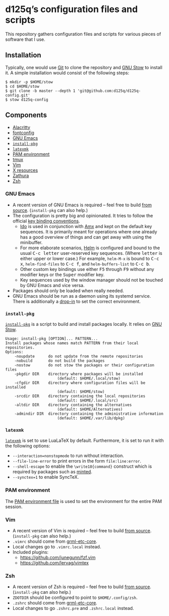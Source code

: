 # d125q’s configuration files and scripts

This repository gathers configuration files and scripts for various pieces of
software that I use.

## Installation

Typically, one would use [Git][git-homepage] to clone the repository and [GNU
Stow][stow-homepage] to install it.  A simple installation would consist of the
following steps:

```console
$ mkdir -p $HOME/stow
$ cd $HOME/stow
$ git clone -b master --depth 1 'git@github.com:d125q/d125q-config.git'
$ stow d125q-config
```

## Components

- [Alacritty](.config/alacritty/alacritty.yml)
- [fontconfig](.config/fontconfig)
- [GNU Emacs](#gnu-emacs)
- [`install-pkg`](#install-pkg)
- [`latexmk`](#latexmk)
- [PAM environment](#pam-environment)
- [tmux](.tmux.conf)
- [Vim](#vim)
- [X resources](.Xresources)
- [Zathura](.config/zathura/zathurarc)
- [Zsh](#zsh)

### GNU Emacs

- A recent version of GNU Emacs is required – feel free to build [from
  source][gnu-emacs-repo].  (`install-pkg` can also help.)
- The configuration is pretty big and opinionated.  It tries to follow the
  official [key binding conventions][kbd-convs-doc].
  + [Ido][ido-doc] is used in conjunction with [Amx][amx-repo] and kept on the
    default key sequences.  It is primarily meant for operations where one
    already has a good overview of things and can get away with using the
    minibuffer.
  + For more elaborate scenarios, [Helm][helm-repo] is configured and bound to
    the usual <kbd>C-c letter</kbd> user-reserved key sequences.  (Where
    <kbd>letter</kbd> is either upper or lower case.)  For example, `helm-M-x`
    is bound to <kbd>C-c x</kbd>, `helm-find-files` to <kbd>C-c f</kbd>, and
    `helm-buffers-list` to <kbd>C-c b</kbd>.
  + Other custom key bindings use either <kbd>F5</kbd> through <kbd>F9</kbd>
    without any modifier keys or the <kbd>Super</kbd> modifier key.
  + Key sequences used by the window manager should not be touched by GNU Emacs
    and vice versa.
- Packages should only be loaded when really needed.
- GNU Emacs should be run as a daemon using its systemd service.  There is
  additionally a [drop-in](.config/systemd/user/emacs.service.d/override.conf)
  to set the correct environment.

### `install-pkg`

[`install-pkg`](.local/bin/install-pkg) is a script to build and install
packages locally.  It relies on [GNU Stow][stow-homepage].

```
Usage: install-pkg [OPTION]... PATTERN...
Install packages whose names match PATTERN from their local repositories.
Options:
    -noupdate      do not update from the remote repositories
    -nobuild       do not build the packages
    -nostow        do not stow the packages or their configuration files
    -pkgdir DIR    directory where packages will be installed
                       (default: $HOME/.local/stow)
    -cfgdir DIR    directory where configuration files will be installed
                       (default: $HOME/stow)
    -srcdir DIR    directory containing the local repositories
                       (default: $HOME/.local/src)
    -altdir DIR    directory containing the alternatives
                       (default: $HOME/Alternatives)
    -admindir DIR  directory containing the administrative information
                       (default: $HOME/.var/lib/dpkg)
```

### `latexmk`

[`latexmk`](.config/latexmk/latexmkrc) is set to use LuaLaTeX by default.
Furthermore, it is set to run it with the following options:

- `--interaction=nonstopmode` to run without interaction.
- `--file-line-error` to print errors in the form `file:line:error`.
- `--shell-escape` to enable the `\write18{command}` construct which is required
  by packages such as [minted](https://ctan.org/pkg/minted?lang=en).
- `--synctex=1` to enable SyncTeX.

### PAM environment

The [PAM environment file](.pam_environment) is used to set the environment for
the entire PAM session.

### Vim

- A recent version of Vim is required – feel free to build [from
  source][vim-repo].  (`install-pkg` can also help.)
- `.vimrc` should come from [grml-etc-core][grml-etc-core-repo].
- Local changes go to `.vimrc.local` instead.
- Included plugins:
  + <https://github.com/junegunn/fzf.vim>
  + <https://github.com/lervag/vimtex>

### Zsh

- A recent version of Zsh is required – feel free to build [from
  source][zsh-repo].  (`install-pkg` can also help.)
- `ZDOTDIR` should be configured to point to `$HOME/.config/zsh`.
- `.zshrc` should come from [grml-etc-core][grml-etc-core-repo].
- Local changes to go `.zshrc.pre` and `.zshrc.local` instead.


[amx-repo]: https://github.com/DarwinAwardWinner/amx "Git repository of Amx"
[git-homepage]: https://git-scm.com/ "Homepage of Git"
[gnu-emacs-repo]: https://github.com/emacs-mirror/emacs "Git repository of GNU Emacs"
[grml-etc-core-repo]: https://github.com/grml/grml-etc-core "Git repository of grml-etc-core"
[gruvbox-repo]: https://github.com/briemens/gruvbox "Git repository of Gruvbox"
[helm-repo]: https://github.com/emacs-helm/helm/ "Git repository of Helm"
[ido-doc]: https://www.gnu.org/software/emacs/manual/html_mono/ido.html "HTML documentation for Ido"
[kbd-convs-doc]: https://www.gnu.org/software/emacs/manual/html_node/elisp/Key-Binding-Conventions.html "Key bindings conventions for GNU Emacs"
[stow-homepage]: https://www.gnu.org/software/stow/ "Homepage of GNU Stow"
[vim-repo]: https://github.com/vim/vim "Git repository of Vim"
[zsh-repo]: https://github.com/zsh-users/zsh "Git repository of Zsh"
